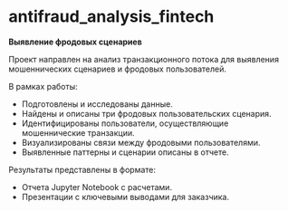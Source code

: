# antifraud_analysis_fintech

**Выявление фродовых сценариев**

Проект направлен на анализ транзакционного потока для выявления мошеннических сценариев и фродовых пользователей.

В рамках работы:

- Подготовлены и исследованы данные.
- Найдены и описаны три фродовых пользовательских сценария.
- Идентифицированы пользователи, осуществляющие мошеннические транзакции.
- Визуализированы связи между фродовыми пользователями.
- Выявленные паттерны и сценарии описаны в отчете.
  
Результаты представлены в формате:

- Отчета Jupyter Notebook с расчетами.
- Презентации с ключевыми выводами для заказчика.
